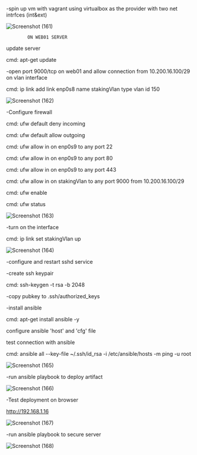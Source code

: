 -spin up vm with vagrant using virtualbox as the provider with two net intrfces (int&ext)

![Screenshot (161)](https://github.com/user-attachments/assets/5336e085-05a4-4209-af1f-942ec4ff9dae)


			ON WEB01 SERVER
update server

cmd: apt-get update

-open port 9000/tcp on web01 and allow connection from 10.200.16.100/29 on vlan interface

cmd: ip link add link enp0s8 name stakingVlan type vlan id 150

![Screenshot (162)](https://github.com/user-attachments/assets/57328f3e-0e1b-4d34-acb5-22c93f8a9682)


-Configure firewall

cmd: ufw default deny incoming

cmd: ufw default allow outgoing

cmd: ufw allow in on enp0s9 to any port 22

cmd: ufw allow in on enp0s9 to any port 80

cmd: ufw allow in on enp0s9 to any port 443

cmd: ufw allow in on stakingVlan to any port 9000 from 10.200.16.100/29

cmd: ufw enable

cmd: ufw status

![Screenshot (163)](https://github.com/user-attachments/assets/012179a3-3895-4d85-ae8d-955cd0e9fdb9)


-turn on the interface

cmd: ip link set stakingVlan up

![Screenshot (164)](https://github.com/user-attachments/assets/1b75b4bd-5a8c-44b7-bad2-b1690f3ed889)


-configure and restart sshd service

-create ssh keypair

cmd: ssh-keygen -t rsa -b 2048

-copy pubkey to .ssh/authorized_keys

-install ansible

cmd: apt-get install ansible -y

configure ansible 'host' and 'cfg' file

test connection with ansible

cmd: ansible all --key-file ~/.ssh/id_rsa -i /etc/ansible/hosts -m ping -u root

![Screenshot (165)](https://github.com/user-attachments/assets/98d613d3-eee1-433e-a137-0c346af3aaab)


-run ansible playbook to deploy artifact 

![Screenshot (166)](https://github.com/user-attachments/assets/5ba1a2d1-6688-4041-b6a7-3ed395a308c0)

-Test deployment on browser

http://192.168.1.16

![Screenshot (167)](https://github.com/user-attachments/assets/9d39d315-238c-4be4-b1ad-434feef8d2f3)

-run ansible playbook to secure server

![Screenshot (168)](https://github.com/user-attachments/assets/3f95c465-8ef7-4de3-a0b5-376c409bdf3f)


